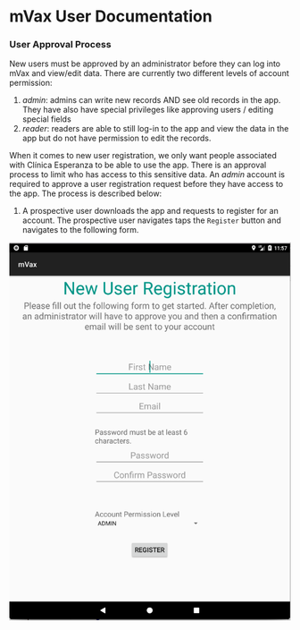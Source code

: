 # mVax User Documentation

### User Approval Process

New users must be approved by an administrator before they can log into mVax and view/edit data. There are currently two different levels of account permission:

1. _admin_: admins can write new records AND see old records in the app. They have also have special privileges like approving users / editing special fields
2. _reader_: readers are able to still log-in to the app and view the data in the app but do not have permission to edit the records.

When it comes to new user registration, we only want people associated with Clínica Esperanza to be able to use the app. There is an approval process to limit who has access to this sensitive data. An _admin_ account is required to approve a user registration request before they have access to the app. The process is described below:

1. A prospective user downloads the app and requests to register for an account. The prospective user navigates taps the `Register` button and navigates to the following form.

![Register page](images/register_page.png)
